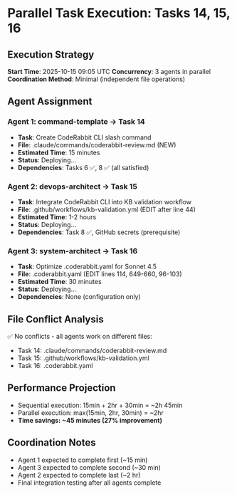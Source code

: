 # Parallel Task Execution: Tasks 14, 15, 16

## Execution Strategy
**Start Time**: 2025-10-15 09:05 UTC
**Concurrency**: 3 agents in parallel
**Coordination Method**: Minimal (independent file operations)

## Agent Assignment

### Agent 1: command-template → Task 14
- **Task**: Create CodeRabbit CLI slash command
- **File**: .claude/commands/coderabbit-review.md (NEW)
- **Estimated Time**: 15 minutes
- **Status**: Deploying...
- **Dependencies**: Tasks 6 ✅, 8 ✅ (all satisfied)

### Agent 2: devops-architect → Task 15
- **Task**: Integrate CodeRabbit CLI into KB validation workflow
- **File**: .github/workflows/kb-validation.yml (EDIT after line 44)
- **Estimated Time**: 1-2 hours
- **Status**: Deploying...
- **Dependencies**: Task 8 ✅, GitHub secrets (prerequisite)

### Agent 3: system-architect → Task 16
- **Task**: Optimize .coderabbit.yaml for Sonnet 4.5
- **File**: .coderabbit.yaml (EDIT lines 114, 649-660, 96-103)
- **Estimated Time**: 30 minutes
- **Status**: Deploying...
- **Dependencies**: None (configuration only)

## File Conflict Analysis
✅ No conflicts - all agents work on different files:
- Task 14: .claude/commands/coderabbit-review.md
- Task 15: .github/workflows/kb-validation.yml
- Task 16: .coderabbit.yaml

## Performance Projection
- Sequential execution: 15min + 2hr + 30min = ~2h 45min
- Parallel execution: max(15min, 2hr, 30min) = ~2hr
- **Time savings: ~45 minutes (27% improvement)**

## Coordination Notes
- Agent 1 expected to complete first (~15 min)
- Agent 3 expected to complete second (~30 min)
- Agent 2 expected to complete last (~2 hr)
- Final integration testing after all agents complete
